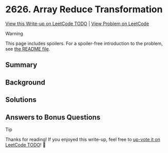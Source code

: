 # 2626. Array Reduce Transformation

[View this Write-up on LeetCode TODO](https://leetcode.com/problems/array-reduce-transformation/solutions/) | [View Problem on LeetCode](https://leetcode.com/problems/array-reduce-transformation/)

> [!WARNING]  
> This page includes spoilers. For a spoiler-free introduction to the problem, see [the README file](README.md).

## Summary

## Background

## Solutions

## Answers to Bonus Questions

> [!TIP]  
> Thanks for reading! If you enjoyed this write-up, feel free to [up-vote it on LeetCode TODO](https://leetcode.com/problems/array-reduce-transformation/solutions/)! 🙏

